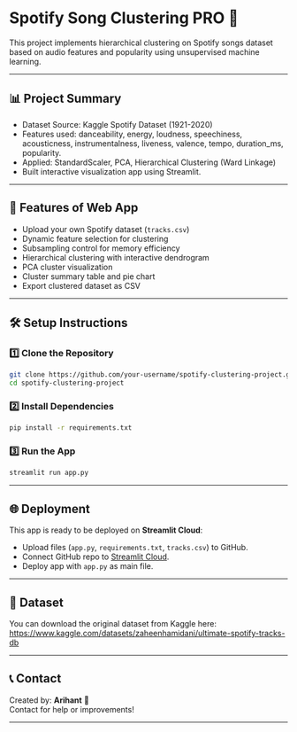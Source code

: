 
# Spotify Song Clustering PRO 🎵

This project implements hierarchical clustering on Spotify songs dataset based on audio features and popularity using unsupervised machine learning.

---

## 📊 Project Summary

- Dataset Source: Kaggle Spotify Dataset (1921-2020)
- Features used: danceability, energy, loudness, speechiness, acousticness, instrumentalness, liveness, valence, tempo, duration_ms, popularity.
- Applied: StandardScaler, PCA, Hierarchical Clustering (Ward Linkage)
- Built interactive visualization app using Streamlit.

---

## 🚀 Features of Web App

- Upload your own Spotify dataset (`tracks.csv`)
- Dynamic feature selection for clustering
- Subsampling control for memory efficiency
- Hierarchical clustering with interactive dendrogram
- PCA cluster visualization
- Cluster summary table and pie chart
- Export clustered dataset as CSV

---

## 🛠 Setup Instructions

### 1️⃣ Clone the Repository

```bash
git clone https://github.com/your-username/spotify-clustering-project.git
cd spotify-clustering-project
```

### 2️⃣ Install Dependencies

```bash
pip install -r requirements.txt
```

### 3️⃣ Run the App

```bash
streamlit run app.py
```

---

## 🌐 Deployment

This app is ready to be deployed on **Streamlit Cloud**:

- Upload files (`app.py`, `requirements.txt`, `tracks.csv`) to GitHub.
- Connect GitHub repo to [Streamlit Cloud](https://streamlit.io/).
- Deploy app with `app.py` as main file.

---

## 📂 Dataset

You can download the original dataset from Kaggle here:  
https://www.kaggle.com/datasets/zaheenhamidani/ultimate-spotify-tracks-db

---

## 📞 Contact

Created by: **Arihant** 🚀  
Contact for help or improvements!

---

